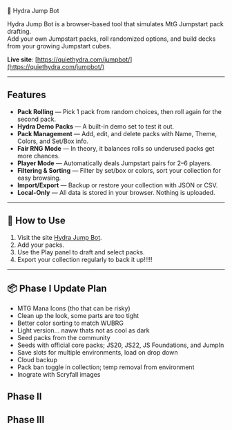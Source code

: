 🐉 Hydra Jump Bot

Hydra Jump Bot is a browser-based tool that simulates MtG Jumpstart pack drafting.  
Add your own Jumpstart packs, roll randomized options, and build decks from your growing Jumpstart cubes. 

**Live site**: [https://quiethydra.com/jumpbot/](https://quiethydra.com/jumpbot/)

---

## Features
- **Pack Rolling** — Pick 1 pack from random choices, then roll again for the second pack.
- **Hydra Demo Packs** — A built-in demo set to test it out.
- **Pack Management** — Add, edit, and delete packs with Name, Theme, Colors, and Set/Box info.
- **Fair RNG Mode** — In theory, it balances rolls so underused packs get more chances.
- **Player Mode** — Automatically deals Jumpstart pairs for 2–6 players.
- **Filtering & Sorting** — Filter by set/box or colors, sort your collection for easy browsing.
- **Import/Export** — Backup or restore your collection with JSON or CSV.
- **Local-Only** — All data is stored in your browser. Nothing is uploaded.

---

## 🚀 How to Use
1. Visit the site [Hydra Jump Bot](https://quiethydra.com/jumpbot/).
2. Add your packs.
3. Use the Play panel to draft and select packs.
4. Export your collection regularly to back it up!!!!!

---

## 📦 Phase I Update Plan
- MTG Mana Icons (tho that can be risky)
- Clean up the look, some parts are too tight
- Better color sorting to match WUBRG
- Light version... naww thats not as cool as dark
- Seed packs from the community
- Seeds with official core packs; JS20, JS22, JS Foundations, and JumpIn
- Save slots for multiple environments, load on drop down
- Cloud backup
- Pack ban toggle in collection; temp removal from environment
- Inograte with Scryfall images

## Phase II


## Phase III
